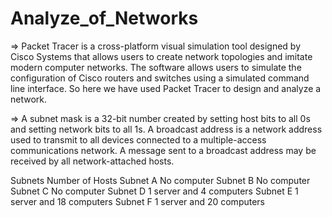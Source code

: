 # Analyze_of_Networks

=> Packet Tracer is a cross-platform visual simulation tool designed by Cisco Systems that allows users to create network topologies and imitate modern computer networks. The software allows users to simulate the configuration of Cisco routers and switches using a simulated command line interface. So here we have used Packet Tracer to design and analyze a network.

=> A subnet mask is a 32-bit number created by setting host bits to all 0s and setting network bits to all 1s. A broadcast address is a network address used to transmit to all devices connected to a multiple-access communications network. A message sent to a broadcast address may be received by all network-attached hosts.

Subnets	  Number of Hosts
Subnet A	No computer
Subnet B	No computer
Subnet C	No computer
Subnet D	1 server and 4 computers
Subnet E	1 server and 18 computers
Subnet F	1 server and 20 computers

